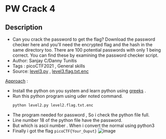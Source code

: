 # PW Crack 4

## Description
- Can you crack the password to get the flag? Download the password checker here and you'll need the encrypted flag and the hash in the same directory too. There are 100 potential passwords with only 1 being correct. You can find these by examining the password checker script.
- Author: Sanjay C/Danny Tunitis
- Tags  : picoCTF2021 , General skills
- Source: [level3.py](level3.py) , [level3.flag.txt.enc](./level3.flag.txt.enc)

<ins>Approach</ins> :
- Install the python on you system and learn python using [greeks](./https://www.geeksforgeeks.org/python-programming-language/) .
- Run this python program using uder noted command.
   ```python
   python level2.py level2.flag.txt.enc
   ```
- The program needed for password , So i check the python file full.
- Line number 18 of the python file have the password.
- But which is ascii number . When i convert the normal using python3
- Finally i got the flag `picoCTF{Your_Ouput}`
![image](https://user-images.githubusercontent.com/76644058/207781607-32ed9c1a-b9dd-4994-872c-0baea08448be.png)
